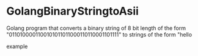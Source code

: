 # GolangBinaryStringtoAsii
Golang program that converts a binary string of 8 bit length of the form "0110100001100101011011000110110001101111" to strings of the form "hello

example
